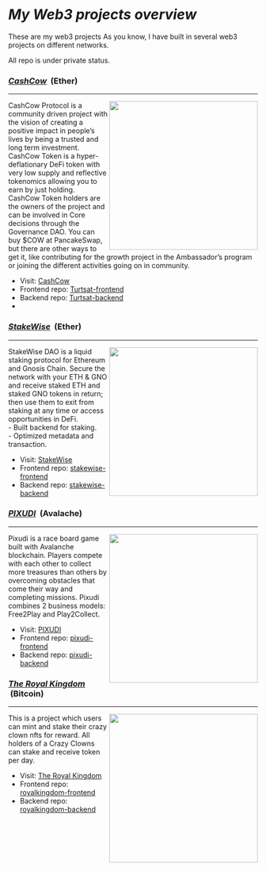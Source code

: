 # <i>My Web3 projects overview</i>

These are my web3 projects
As you know, I have built in several web3 projects on different networks.
<div>All repo is under private status.</div>


<h3><u><strong><i>CashCow</i></strong></u> &nbsp;(Ether)</h3>
<hr />

<img align="right" width="300px" src="https://github.com/Coin-Degeni/overview/assets/132503531/267c35e9-47f8-4725-a971-6944ae114304">
<div>CashCow Protocol is a community driven project with the vision of creating a positive impact in people’s lives by being a trusted and long term investment.
CashCow Token is a hyper-deflationary DeFi token with very low supply and reflective tokenomics allowing you to earn by just holding.
CashCow Token holders are the owners of the project and can be involved in Core decisions through the Governance DAO.
You can buy $COW at PancakeSwap, but there are other ways to get it, like contributing for the growth project in the Ambassador’s program or joining the different activities going on in community.</div>

- Visit: <a href="https://cashcowprotocol.com/">CashCow</a>
- Frontend repo: <a href="https://github.com/Coin-Degeni/cashcow-frontend">Turtsat-frontend</a>
- Backend repo: <a href="https://github.com/Coin-Degeni/cashcow-backend">Turtsat-backend</a>
-

<h3><u><strong><i>StakeWise</i></strong></u> &nbsp;(Ether)</h3>
<hr />

<img align="right" width="300px" src="https://github.com/Coin-Degeni/overview/assets/132503531/8ee14bf0-b538-4092-81af-2f62a7b83a54">
<div>StakeWise DAO is a liquid staking protocol for Ethereum and Gnosis Chain. Secure the network with your ETH & GNO and receive staked ETH and staked GNO tokens in return; then use them to exit from staking at any time or access opportunities in DeFi.</div>
<div>- Built backend for staking.</div>
<div>- Optimized metadata and transaction.</div>

- Visit: <a href="https://app.stakewise.io">StakeWise</a>
- Frontend repo: <a href="https://github.com/cryptodegen84/taprootwizards-frontend">stakewise-frontend</a>
- Backend repo: <a href="https://github.com/cryptodegen84/taprootwizards-backend">stakewise-backend</a>


<h3><u><strong><i>PIXUDI</i></strong></u> &nbsp;(Avalache)</h3>
<hr/>

<img align="right" width="300px" src="https://github.com/Coin-Degeni/overview/assets/132503531/5a99ad5a-2d4a-4a55-8f6d-77bfc64a6e13">

<div>Pixudi is a race board game built with Avalanche blockchain. Players compete with each other to collect more treasures than others by overcoming obstacles that come their way and completing missions. Pixudi combines 2 business models: Free2Play and Play2Collect.</div>

- Visit: <a href="https://game.pixudi.com/">PIXUDI</a>
- Frontend repo: <a href="https://github.com/Coin-Degeni/pixudi-frontend">pixudi-frontend</a>
- Backend repo: <a href="https://github.com/Coin-Degeni/pixudi-backend">pixudi-backend</a>

<h3><u><strong><i>The Royal Kingdom</i></strong></u> &nbsp;(Bitcoin)</h3>
<hr />


<img align="right" width="300px" src="https://github.com/Coin-Degeni/overview/assets/132503531/c626c9e1-b362-4647-bab2-a7bd85e386b3
">

This is a project which users can mint and stake their crazy clown nfts for reward. All holders of a Crazy Clowns can stake and receive token per day.

- Visit: <a href="https://theroyalkingdom.xyz/">The Royal Kingdom</a>
- Frontend repo: <a href="https://github.com/Coin-Degeni/kongfu-frontend">royalkingdom-frontend</a>
- Backend repo: <a href="https://github.com/Coin-Degeni/kongfu-backend">royalkingdom-backend</a>


